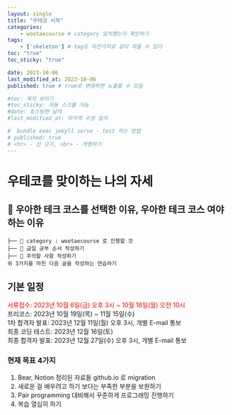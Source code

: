 ```yaml
---
layout: single
title: "우테코 시작"
categories:
    - wootaecourse # category 일치했는지 확인하기 
tags:
    - ['skeleton'] # tag도 마찬가지로 같이 띄울 수 있다 
toc: "true"
toc_sticky: "true"

date: 2023-10-06
last_modified_at: 2023-10-06
published: true # true로 변경하면 노출할 수 있음 

#toc: 목차 보이기 
#toc_sticky: 자동 스크롤 가능 
#date: 포스팅한 날자 
#last_modified_at: 마지막 수정 일자 

#  bundle exec jekyll serve - test 하는 방법 
# published: true 
# <hr> - 선 긋기, <br> - 개행하기 
---
```

# 우테코를 맞이하는 나의 자세 

## 📁 우아한 테크 코스를 선택한 이유, 우아한 테크 코스 여야 하는 이유 
```
├── 📁 category : wootaecourse 로 진행할 것 
├── 📁 금일 공부 순서 작성하기 
├── 📁 주의할 사항 작성하기
위 3가지를 마친 다음 글을 작성하는 연습하기 
```
## 기본 일정 
<span style="color: red">서류접수: 2023년 10월 6일(금) 오후 3시 ~ 10월 16일(월) 오전 10시</span>
<br>
프리코스: 2023년 10월 19일(목) ~ 11월 15일(수)
<br>
1차 합격자 발표: 2023년 12월 11일(월) 오후 3시, 개별 E-mail 통보
<br>
최종 코딩 테스트: 2023년 12월 16일(토)
<br>
최종 합격자 발표: 2023년 12월 27일(수) 오후 3시, 개별 E-mail 통보
<br>

### 현재 목표 4가지 

1. Bear, Notion 정리된 자료들 github.io 로 migration
2. 새로운 걸 배우려고 하기 보다는 부족한 부분을 보완하기
3. Pair programming 대비해서 꾸준하게 프로그래밍 진행하기
4. 복습 열심히 하기







